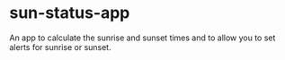 sun-status-app
==============

An app to calculate the sunrise and sunset times and to allow you to set alerts for sunrise or sunset.